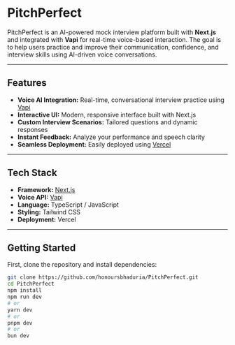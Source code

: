 #  PitchPerfect

PitchPerfect is an AI-powered mock interview platform built with **Next.js** and integrated with **Vapi** for real-time voice-based interaction. The goal is to help users practice and improve their communication, confidence, and interview skills using AI-driven voice conversations.

---

##  Features

-  **Voice AI Integration:** Real-time, conversational interview practice using [Vapi](https://vapi.ai)  
-  **Interactive UI:** Modern, responsive interface built with Next.js  
-  **Custom Interview Scenarios:** Tailored questions and dynamic responses  
-  **Instant Feedback:** Analyze your performance and speech clarity  
-  **Seamless Deployment:** Easily deployed using [Vercel](https://vercel.com)  

---

##  Tech Stack

- **Framework:** [Next.js](https://nextjs.org/)  
- **Voice API:** [Vapi](https://vapi.ai/)  
- **Language:** TypeScript / JavaScript  
- **Styling:** Tailwind CSS  
- **Deployment:** Vercel  

---

##  Getting Started

First, clone the repository and install dependencies:

```bash
git clone https://github.com/honoursbhaduria/PitchPerfect.git
cd PitchPerfect
npm install
npm run dev
# or
yarn dev
# or
pnpm dev
# or
bun dev
```